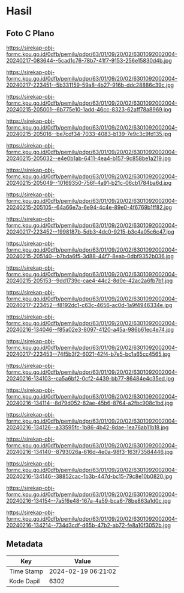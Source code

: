 # Hasil

## Foto C Plano

https://sirekap-obj-formc.kpu.go.id/0dfb/pemilu/pdpr/63/01/09/20/02/6301092002004-20240217-083644--5cad1c76-78b7-41f7-9153-256e15830d4b.jpg

https://sirekap-obj-formc.kpu.go.id/0dfb/pemilu/pdpr/63/01/09/20/02/6301092002004-20240217-223451--5b331159-59a8-4b27-916b-ddc28886c39c.jpg

https://sirekap-obj-formc.kpu.go.id/0dfb/pemilu/pdpr/63/01/09/20/02/6301092002004-20240215-205001--6b775e10-1add-46cc-8323-62aff78a8969.jpg

https://sirekap-obj-formc.kpu.go.id/0dfb/pemilu/pdpr/63/01/09/20/02/6301092002004-20240215-205016--be7cdf34-7033-4083-b139-7e9c3c9fd135.jpg

https://sirekap-obj-formc.kpu.go.id/0dfb/pemilu/pdpr/63/01/09/20/02/6301092002004-20240215-205032--e4e0b1ab-6411-4ea4-b157-9c858be1a219.jpg

https://sirekap-obj-formc.kpu.go.id/0dfb/pemilu/pdpr/63/01/09/20/02/6301092002004-20240215-205049--10169350-756f-4a91-b21c-06cb1784ba6d.jpg

https://sirekap-obj-formc.kpu.go.id/0dfb/pemilu/pdpr/63/01/09/20/02/6301092002004-20240215-205105--64a66e7a-6e94-4c4e-89e0-4f6769b1ff82.jpg

https://sirekap-obj-formc.kpu.go.id/0dfb/pemilu/pdpr/63/01/09/20/02/6301092002004-20240217-223452--1998187b-5db3-4dc0-9215-b3c4a05c6c47.jpg

https://sirekap-obj-formc.kpu.go.id/0dfb/pemilu/pdpr/63/01/09/20/02/6301092002004-20240215-205140--b7bda6f5-3d88-44f7-8eab-0dbf9352b036.jpg

https://sirekap-obj-formc.kpu.go.id/0dfb/pemilu/pdpr/63/01/09/20/02/6301092002004-20240215-205153--9dd1739c-cae4-44c2-8d0e-42ac2a6fb7b1.jpg

https://sirekap-obj-formc.kpu.go.id/0dfb/pemilu/pdpr/63/01/09/20/02/6301092002004-20240217-223452--f8192dc1-c63c-4656-ac0d-1a9f4946334e.jpg

https://sirekap-obj-formc.kpu.go.id/0dfb/pemilu/pdpr/63/01/09/20/02/6301092002004-20240216-134046--f85a02e3-8097-4120-a45a-986b61ec4e74.jpg

https://sirekap-obj-formc.kpu.go.id/0dfb/pemilu/pdpr/63/01/09/20/02/6301092002004-20240217-223453--74f5b3f2-6021-42f4-b7e5-bc1a65cc4565.jpg

https://sirekap-obj-formc.kpu.go.id/0dfb/pemilu/pdpr/63/01/09/20/02/6301092002004-20240216-134103--ca5a6bf2-0cf2-4439-bb77-86484e4c35ed.jpg

https://sirekap-obj-formc.kpu.go.id/0dfb/pemilu/pdpr/63/01/09/20/02/6301092002004-20240216-134114--8d79d052-82ae-45b6-8764-a2fbc908c1bd.jpg

https://sirekap-obj-formc.kpu.go.id/0dfb/pemilu/pdpr/63/01/09/20/02/6301092002004-20240216-134126--a33595fc-1b86-4b42-8dae-1ea76ab11b18.jpg

https://sirekap-obj-formc.kpu.go.id/0dfb/pemilu/pdpr/63/01/09/20/02/6301092002004-20240216-134140--8793026a-616d-4e0a-98f3-163f73584446.jpg

https://sirekap-obj-formc.kpu.go.id/0dfb/pemilu/pdpr/63/01/09/20/02/6301092002004-20240216-134146--38852cac-1b3b-447d-bc15-79c8e10b0820.jpg

https://sirekap-obj-formc.kpu.go.id/0dfb/pemilu/pdpr/63/01/09/20/02/6301092002004-20240216-134154--7a5f6e48-167a-4a59-bca6-78be863a1d0c.jpg

https://sirekap-obj-formc.kpu.go.id/0dfb/pemilu/pdpr/63/01/09/20/02/6301092002004-20240216-134214--734d3cdf-d65b-47b2-ab72-fe8a10f3052b.jpg


## Metadata

| Key        | Value               |
| ---------- | ------------------- |
| Time Stamp | 2024-02-19 06:21:02 |
| Kode Dapil | 6302                |




